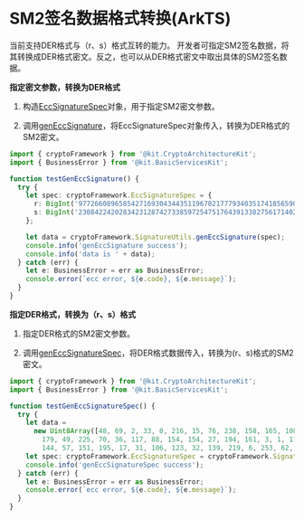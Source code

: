 # SM2签名数据格式转换(ArkTS)

<!--Kit: Crypto Architecture Kit-->
<!--Subsystem: Security-->
<!--Owner: @zxz--3-->
<!--SE: @lanming-->
<!--TSE: @PAFT-->

当前支持DER格式与（r、s）格式互转的能力。
开发者可指定SM2签名数据，将其转换成DER格式密文。反之，也可以从DER格式密文中取出具体的SM2签名数据。

**指定密文参数，转换为DER格式**
1. 构造[EccSignatureSpec](../../reference/apis-crypto-architecture-kit/js-apis-cryptoFramework.md#eccsignaturespec20)对象，用于指定SM2密文参数。

2. 调用[genEccSignature](../../reference/apis-crypto-architecture-kit/js-apis-cryptoFramework.md#geneccsignature20)，将EccSignatureSpec对象传入，转换为DER格式的SM2密文。

```ts
import { cryptoFramework } from '@kit.CryptoArchitectureKit';
import { BusinessError } from '@kit.BasicServicesKit';

function testGenEccSignature() {
  try {
    let spec: cryptoFramework.EccSignatureSpec = {
      r: BigInt('97726608965854271693043443511967021777934035174185659091642456228829830775155'),
      s: BigInt('23084224202834231287427338597254751764391338275617140205467537273296855150376'),
    };

    let data = cryptoFramework.SignatureUtils.genEccSignature(spec);
    console.info('genEccSignature success');
    console.info('data is ' + data);
  } catch (err) {
    let e: BusinessError = err as BusinessError;
    console.error(`ecc error, ${e.code}, ${e.message}`);
  }
}
```

**指定DER格式，转换为（r、s）格式**
1. 指定DER格式的SM2密文参数。

2. 调用[genEccSignatureSpec](../../reference/apis-crypto-architecture-kit/js-apis-cryptoFramework.md#geneccsignaturespec20)，将DER格式数据传入，转换为(r、s)格式的SM2密文。

```ts
import { cryptoFramework } from '@kit.CryptoArchitectureKit';
import { BusinessError } from '@kit.BasicServicesKit';

function testGenEccSignatureSpec() {
  try {
    let data =
      new Uint8Array([48, 69, 2, 33, 0, 216, 15, 76, 238, 158, 165, 108, 76, 72, 63, 115, 52, 255, 51, 149, 54, 224,
        179, 49, 225, 70, 36, 117, 88, 154, 154, 27, 194, 161, 3, 1, 115, 2, 32, 51, 9, 53, 55, 248, 82, 7, 159, 179,
        144, 57, 151, 195, 17, 31, 106, 123, 32, 139, 219, 6, 253, 62, 240, 181, 134, 214, 107, 27, 230, 175, 40]);
    let spec: cryptoFramework.EccSignatureSpec = cryptoFramework.SignatureUtils.genEccSignatureSpec(data);
    console.info('genEccSignatureSpec success');
  } catch (err) {
    let e: BusinessError = err as BusinessError;
    console.error(`ecc error, ${e.code}, ${e.message}`);
  }
}
```
